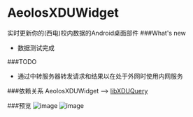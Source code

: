 # AeolosXDUWidget
实时更新你的(西电)校内数据的Android桌面部件
###What's new
  - 数据测试完成

###TODO
  - 通过中转服务器转发请求和结果以在处于外网时使用内网服务

###依赖关系
AeolosXDUWidget  -->  [libXDUQuery](https://github.com/hwding/libXDUQuery)

###预览
![image](https://github.com/hwding/AeolosXDUWidget/blob/master/screenshots/Screenshot_a.png)
![image](https://github.com/hwding/AeolosXDUWidget/blob/master/screenshots/Screenshot_b.png)

